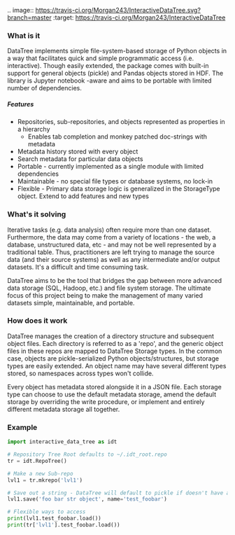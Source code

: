 .. image:: https://travis-ci.org/Morgan243/InteractiveDataTree.svg?branch=master
  :target: https://travis-ci.org/Morgan243/InteractiveDataTree

### What is it
DataTree implements simple file-system-based storage of Python objects
in a way that facilitates quick and simple programmatic access (i.e. interactive).
Though easily extended, the package comes with built-in support for general
objects (pickle) and Pandas objects stored in HDF. The library is Jupyter notebook
-aware and aims to be portable with limited number of dependencies.

##### Features
- Repositories, sub-repositories, and objects represented as properties in a hierarchy
    - Enables tab completion and monkey patched doc-strings with metadata
- Metadata history stored with every object
- Search metadata for particular data objects
- Portable - currently implemented as a single module with limited dependencies
- Maintainable - no special file types or database systems, no lock-in
- Flexible - Primary data storage logic is generalized in the StorageType object. Extend to add features and new types


### What's it solving
Iterative tasks (e.g. data analysis) often require more than one dataset. Furthermore, the
data may come from a variety of locations - the web, a database, unstructured data, etc - and may not be well represented
by a traditional table. Thus, practitioners are left trying to manage the source data (and their source systems) as well as
any intermediate and/or output datasets. It's a difficult and time consuming task.

DataTree aims to be the tool that bridges the gap between more advanced data storage (SQL, Hadoop, etc.)
and file system storage. The ultimate focus of this project being to make the management of many varied
datasets simple, maintainable, and portable.

### How does it work
DataTree manages the creation of a directory structure and subsequent object files. Each directory
is referred to as a 'repo', and the generic object files in these repos are mapped to DataTree Storage types.
In the common case, objects are pickle-serialized Python objects/structures, but storage types are easily
extended. An object name may have several different types stored, so namespaces across types won't collide.

Every object has metadata stored alongside it in a JSON file. Each storage type can
choose to use the default metadata storage, amend the default storage by overriding the write
procedure, or implement and entirely different metadata storage all together.

### Example

```python
import interactive_data_tree as idt

# Repository Tree Root defaults to ~/.idt_root.repo
tr = idt.RepoTree()

# Make a new Sub-repo
lvl1 = tr.mkrepo('lvl1')

# Save out a string - DataTree will default to pickle if doesn't have a better type
lvl1.save('foo bar str object', name='test_foobar')

# Flexible ways to access
print(lvl1.test_foobar.load())
print(tr['lvl1'].test_foobar.load())
```


